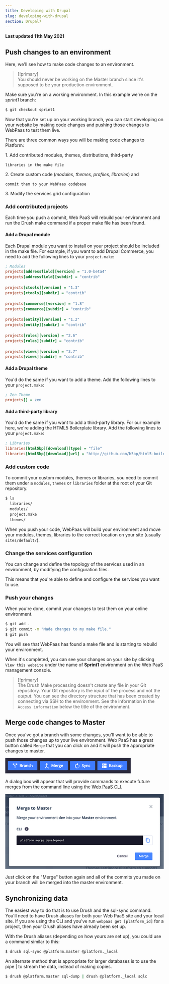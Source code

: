```yaml
---
title: Developing with Drupal
slug: developing-with-drupal
section: Drupal7
---
```


**Last updated 11th May 2021**


## Push changes to an environment

Here, we'll see how to make code changes to an environment.

> [!primary]  
> You should never be working on the Master branch since it's supposed to be your production environment.
> 

Make sure you're on a working environment. In this example we're on the
*sprint1* branch:

```bash
$ git checkout sprint1
```

Now that you're set up on your working branch, you can start developing
on your website by making code changes and pushing those changes to
WebPaas to test them live.

There are three common ways you will be making code changes to Platform:

1\.  Add contributed modules, themes, distributions, third-party

    libraries in the make file
2\.  Create custom code (*modules, themes, profiles, libraries*) and

    commit them to your WebPaas codebase
3\.  Modify the services grid configuration


### Add contributed projects

Each time you push a commit, Web PaaS will rebuild your environment
and run the Drush make command if a proper make file has been found.

#### Add a Drupal module

Each Drupal module you want to install on your project should be
included in the make file. For example, if you want to add Drupal
Commerce, you need to add the following lines to your `project.make`:

```ini
; Modules
projects[addressfield][version] = "1.0-beta4"
projects[addressfield][subdir] = "contrib"

projects[ctools][version] = "1.3"
projects[ctools][subdir] = "contrib"

projects[commerce][version] = "1.8"
projects[commerce][subdir] = "contrib"

projects[entity][version] = "1.2"
projects[entity][subdir] = "contrib"

projects[rules][version] = "2.6"
projects[rules][subdir] = "contrib"

projects[views][version] = "3.7"
projects[views][subdir] = "contrib"
```

#### Add a Drupal theme

You'd do the same if you want to add a theme. Add the following lines to
your `project.make`:

```ini
; Zen Theme
projects[] = zen
```

#### Add a third-party library

You'd do the same if you want to add a third-party library. For our
example here, we're adding the HTML5 Boilerplate library. Add the
following lines to your `project.make`:

```ini
; Libraries
libraries[html5bp][download][type] = "file"
libraries[html5bp][download][url] = "http://github.com/h5bp/html5-boilerplate/zipball/v3.0.2stripped"
```

### Add custom code

To commit your custom modules, themes or libraries, you need to commit
them under a `modules`, `themes` or `libraries` folder at the root of
your Git repository.

```bash
$ ls
  libraries/
  modules/
  project.make
  themes/
```

When you push your code, WebPaas will build your environment and move
your modules, themes, libraries to the correct location on your site
(usually `sites/default/`).

### Change the services configuration

You can change and define the topology of the services used in an
environment, by modifying the configuration files.

This means that you're able to define and configure the services you
want to use.

### Push your changes

When you're done, commit your changes to test them on your online
environment.

```bash
$ git add .
$ git commit -m "Made changes to my make file."
$ git push
```

You will see that WebPaas has found a make file and is starting to
rebuild your environment.

When it's completed, you can see your changes on your site by clicking
`View this website` under the name of **Sprint1** environment on the
Web PaaS management console.

> [!primary]  
> The Drush Make processing doesn't create any file in your Git repository. Your Git repository is the *input* of the process and not the *output*. You can see the directory structure that has been created by connecting via SSH to the environment. See the information in the `Access information` below the title of the environment.
> 

## Merge code changes to Master

Once you've got a branch with some changes, you'll want to be able to
push those changes up to your live environment. Web PaaS has a great
button called `Merge` that you can click on and it will push the
appropriate changes to master.

![Merge your changes.](images/header.png "0.3")

A dialog box will appear that will provide commands to execute future merges from the command line using the [Web PaaS CLI](../../development-cli).

![Merge confirmation cli](images/header-merge-box.png "0.4")

Just click on the "Merge" button again and all of the commits you made on your
branch will be merged into the master environment.

## Synchronizing data

The easiest way to do that is to use Drush and the sql-sync command.
You'll need to have Drush aliases for both your
Web PaaS site and your local site. If you are using the CLI and
you've run `webpaas get [platform_id]` for a project, then your Drush
aliases have already been set up.

With the Drush aliases (depending on how yours are set up), you
could use a command similar to this:

```bash
$ drush sql-sync @platform.master @platform._local
```

An alternate method that is appropriate for larger databases is to use
the pipe | to stream the data, instead of making copies.

```bash
$ drush @platform.master sql-dump | drush @platform._local sqlc
```
